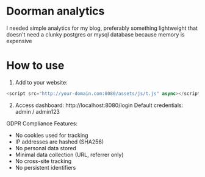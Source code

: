 # Doorman analytics

I needed simple analytics for my blog, preferably something lightweight that doesn't need a clunky postgres or mysql database because memory is expensive

# How to use

1. Add to your website:

```javascript
<script src="http://your-domain.com:8080/assets/js/t.js" async></script>
```

2. Access dashboard:
   http://localhost:8080/login
   Default credentials: admin / admin123

GDPR Compliance Features:

- No cookies used for tracking
- IP addresses are hashed (SHA256)
- No personal data stored
- Minimal data collection (URL, referrer only)
- No cross-site tracking
- No persistent identifiers
